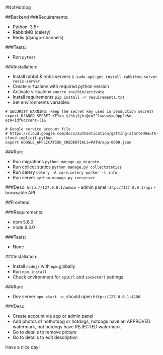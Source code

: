 #NotHotdog

##Backend
###Requirements:
- Python: 3.5+
- RabbitMQ (celery)
- Redis (django-channels)

###Tests:
- Run `pytest`

###Installation:
- Install rabbit & redis servers `$ sudo apt-get install rabbitmq-server redis-server`
- Create virtualenv with required python version
- Activate virtualenv `source env/bin/activate`
- Install requirements `pip install -r requirements.txt`
- Set environments variables:
```
# SECURITY WARNING: keep the secret key used in production secret!
export DJANGO_SECRET_KEY=o_$thkj$jki@cn2^l=wo=$=a9pp2e&n-ez4+idf6occeht+(i&

# Google service account file
# https://cloud.google.com/docs/authentication/getting-started#auth-cloud-implicit-python
export GOOGLE_APPLICATION_CREDENTIALS=PATH/app-0000.json
```

###Run:
- Run migrations `python manage.py migrate`
- Run collect statics `python manage.py collectstatics`
- Run celery `celery -A core.celery worker -l info`
- Run server `python manage.py runserver`

###Desc:
`http://127.0.0.1/admin` - admin panel
`http://127.0.0.1/api` - browsable API 

##Frontend:

###Requirements:
- npm 5.6.0
- node 9.3.0

###Tests:
- None

###Installation:
- Install `nodejs` with `npm` globally
- Run `npm install`
- Check environment for `apiUrl` and `socketUrl` settings

###Run:
- Dev server `npm start -o`, should open `http://127.0.0.1:4200`

###Desc:
- Create account via app or admin panel
- Add photos of nothotdog or hotdogs, hotdogs have an APPROVED watermark, not hotdogs have REJECTED watermark
- Go to details to remove picture
- Go to details to edit description




Have a nice day!